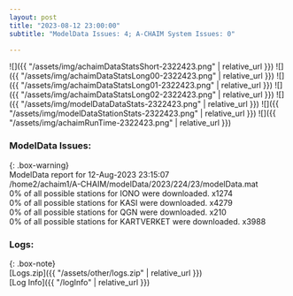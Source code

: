 ```yaml
---
layout: post
title: "2023-08-12 23:00:00"
subtitle: "ModelData Issues: 4; A-CHAIM System Issues: 0"

---
```


![]({{ "/assets/img/achaimDataStatsShort-2322423.png" | relative_url }})
![]({{ "/assets/img/achaimDataStatsLong00-2322423.png" | relative_url }})
![]({{ "/assets/img/achaimDataStatsLong01-2322423.png" | relative_url }})
![]({{ "/assets/img/achaimDataStatsLong02-2322423.png" | relative_url }})
![]({{ "/assets/img/modelDataDataStats-2322423.png" | relative_url }})
![]({{ "/assets/img/modelDataStationStats-2322423.png" | relative_url }})
![]({{ "/assets/img/achaimRunTime-2322423.png" | relative_url }})


### ModelData Issues:  
  
{: .box-warning}  
 ModelData report for 12-Aug-2023 23:15:07   
 /home2/achaim1/A-CHAIM/modelData/2023/224/23/modelData.mat   
 0% of all possible stations for IONO were downloaded. x1274   
 0% of all possible stations for KASI were downloaded. x4279   
 0% of all possible stations for QGN were downloaded. x210   
 0% of all possible stations for KARTVERKET were downloaded. x3988   
  


### Logs:  
  
{: .box-note}  
[Logs.zip]({{ "/assets/other/logs.zip" | relative_url }})  
[Log Info]({{ "/logInfo" | relative_url }})  
